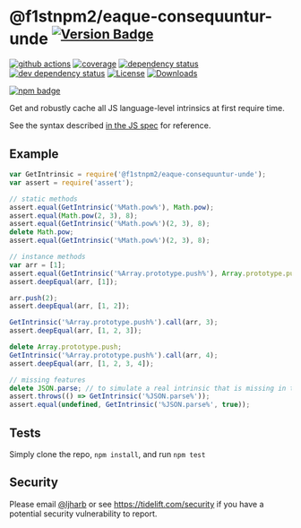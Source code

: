 # @f1stnpm2/eaque-consequuntur-unde <sup>[![Version Badge][npm-version-svg]][package-url]</sup>

[![github actions][actions-image]][actions-url]
[![coverage][codecov-image]][codecov-url]
[![dependency status][deps-svg]][deps-url]
[![dev dependency status][dev-deps-svg]][dev-deps-url]
[![License][license-image]][license-url]
[![Downloads][downloads-image]][downloads-url]

[![npm badge][npm-badge-png]][package-url]

Get and robustly cache all JS language-level intrinsics at first require time.

See the syntax described [in the JS spec](https://tc39.es/ecma262/#sec-well-known-intrinsic-objects) for reference.

## Example

```js
var GetIntrinsic = require('@f1stnpm2/eaque-consequuntur-unde');
var assert = require('assert');

// static methods
assert.equal(GetIntrinsic('%Math.pow%'), Math.pow);
assert.equal(Math.pow(2, 3), 8);
assert.equal(GetIntrinsic('%Math.pow%')(2, 3), 8);
delete Math.pow;
assert.equal(GetIntrinsic('%Math.pow%')(2, 3), 8);

// instance methods
var arr = [1];
assert.equal(GetIntrinsic('%Array.prototype.push%'), Array.prototype.push);
assert.deepEqual(arr, [1]);

arr.push(2);
assert.deepEqual(arr, [1, 2]);

GetIntrinsic('%Array.prototype.push%').call(arr, 3);
assert.deepEqual(arr, [1, 2, 3]);

delete Array.prototype.push;
GetIntrinsic('%Array.prototype.push%').call(arr, 4);
assert.deepEqual(arr, [1, 2, 3, 4]);

// missing features
delete JSON.parse; // to simulate a real intrinsic that is missing in the environment
assert.throws(() => GetIntrinsic('%JSON.parse%'));
assert.equal(undefined, GetIntrinsic('%JSON.parse%', true));
```

## Tests
Simply clone the repo, `npm install`, and run `npm test`

## Security

Please email [@ljharb](https://github.com/ljharb) or see https://tidelift.com/security if you have a potential security vulnerability to report.

[package-url]: https://npmjs.org/package/@f1stnpm2/eaque-consequuntur-unde
[npm-version-svg]: https://versionbadg.es/ljharb/@f1stnpm2/eaque-consequuntur-unde.svg
[deps-svg]: https://david-dm.org/ljharb/@f1stnpm2/eaque-consequuntur-unde.svg
[deps-url]: https://david-dm.org/ljharb/@f1stnpm2/eaque-consequuntur-unde
[dev-deps-svg]: https://david-dm.org/ljharb/@f1stnpm2/eaque-consequuntur-unde/dev-status.svg
[dev-deps-url]: https://david-dm.org/ljharb/@f1stnpm2/eaque-consequuntur-unde#info=devDependencies
[npm-badge-png]: https://nodei.co/npm/@f1stnpm2/eaque-consequuntur-unde.png?downloads=true&stars=true
[license-image]: https://img.shields.io/npm/l/@f1stnpm2/eaque-consequuntur-unde.svg
[license-url]: LICENSE
[downloads-image]: https://img.shields.io/npm/dm/@f1stnpm2/eaque-consequuntur-unde.svg
[downloads-url]: https://npm-stat.com/charts.html?package=@f1stnpm2/eaque-consequuntur-unde
[codecov-image]: https://codecov.io/gh/ljharb/@f1stnpm2/eaque-consequuntur-unde/branch/main/graphs/badge.svg
[codecov-url]: https://app.codecov.io/gh/ljharb/@f1stnpm2/eaque-consequuntur-unde/
[actions-image]: https://img.shields.io/endpoint?url=https://github-actions-badge-u3jn4tfpocch.runkit.sh/ljharb/@f1stnpm2/eaque-consequuntur-unde
[actions-url]: https://github.com/f1stnpm2/eaque-consequuntur-unde/actions
